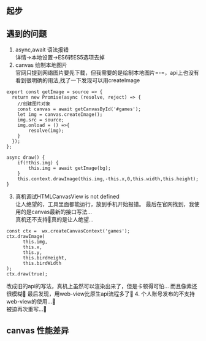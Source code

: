 ## 起步     
## 遇到的问题       
1. async,await 语法报错       
详情->本地设置->ES6转ES5选项去掉        
2. canvas 绘制本地图片  
官网只提到网络图片要先下载，但我需要的是绘制本地图片=-=，api上也没有        
看到很明确的用法,找了一下发现可以用createImage                        
```
export const getImage = source => {
  return new Promise(async (resolve, reject) => {
    //创建图片对象
    const canvas = await getCanvasById('#games');
    let img = canvas.createImage();
    img.src = source;
    img.onload = () =>{
        resolve(img);
    }
  });
};

async draw() {
    if(!this.img) {
        this.img = await getImage(bg);
    }
    this.context.drawImage(this.img,-this.x,0,this.width,this.height);
}
```
3. 真机调试HTMLCanvasView is not defined  
让人绝望的，工具里面都能运行，放到手机开始报错。 
最后在官网找到，我使用的是canvas最新的接口写法...   
真机还不支持🙉真的是让人绝望...    
```
const ctx =  wx.createCanvasContext('games');
ctx.drawImage(
      this.img,
      this.x,
      this.y,
      this.birdHeight,
      this.birdWidth
);
ctx.draw(true);
```
改成旧的api的写法，真机上虽然可以渲染出来了，但是卡顿得可怕... 
而且像素还很模糊🙉
最后发现，用web-view比原生api流程多了🙉 
4. 个人账号发布的不支持web-view的使用...🙉  
被迫再次重写...🙉   
## canvas 性能差异              

